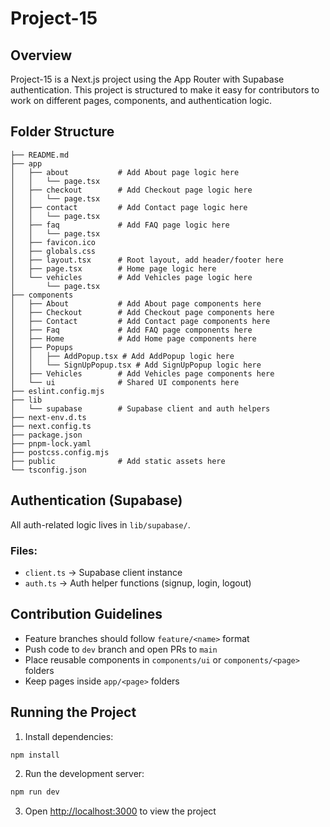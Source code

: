 # Project-15

## Overview

Project-15 is a Next.js project using the App Router with Supabase authentication. This project is structured to make it easy for contributors to work on different pages, components, and authentication logic.

## Folder Structure

```
├── README.md
├── app
│   ├── about           # Add About page logic here
│   │   └── page.tsx
│   ├── checkout        # Add Checkout page logic here
│   │   └── page.tsx
│   ├── contact         # Add Contact page logic here
│   │   └── page.tsx
│   ├── faq             # Add FAQ page logic here
│   │   └── page.tsx
│   ├── favicon.ico
│   ├── globals.css
│   ├── layout.tsx      # Root layout, add header/footer here
│   ├── page.tsx        # Home page logic here
│   └── vehicles        # Add Vehicles page logic here
│       └── page.tsx
├── components
│   ├── About           # Add About page components here
│   ├── Checkout        # Add Checkout page components here
│   ├── Contact         # Add Contact page components here
│   ├── Faq             # Add FAQ page components here
│   ├── Home            # Add Home page components here
│   ├── Popups
│   │   ├── AddPopup.tsx # Add AddPopup logic here
│   │   └── SignUpPopup.tsx # Add SignUpPopup logic here
│   ├── Vehicles        # Add Vehicles page components here
│   └── ui              # Shared UI components here
├── eslint.config.mjs
├── lib
│   └── supabase        # Supabase client and auth helpers
├── next-env.d.ts
├── next.config.ts
├── package.json
├── pnpm-lock.yaml
├── postcss.config.mjs
├── public              # Add static assets here
└── tsconfig.json
```

## Authentication (Supabase)

All auth-related logic lives in `lib/supabase/`.

### Files:

* `client.ts` → Supabase client instance
* `auth.ts` → Auth helper functions (signup, login, logout)

## Contribution Guidelines

* Feature branches should follow `feature/<name>` format
* Push code to `dev` branch and open PRs to `main`
* Place reusable components in `components/ui` or `components/<page>` folders
* Keep pages inside `app/<page>` folders

## Running the Project

1. Install dependencies:

```bash
npm install
```

2. Run the development server:

```bash
npm run dev
```

3. Open [http://localhost:3000](http://localhost:3000) to view the project
